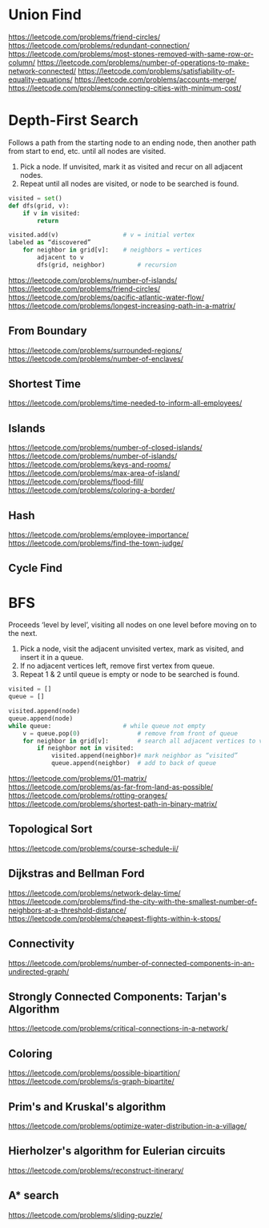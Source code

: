 
# Union Find
https://leetcode.com/problems/friend-circles/
https://leetcode.com/problems/redundant-connection/
https://leetcode.com/problems/most-stones-removed-with-same-row-or-column/
https://leetcode.com/problems/number-of-operations-to-make-network-connected/
https://leetcode.com/problems/satisfiability-of-equality-equations/
https://leetcode.com/problems/accounts-merge/
https://leetcode.com/problems/connecting-cities-with-minimum-cost/

# Depth-First Search
Follows a path from the starting node to an ending node, then another path from start to end, etc. until all nodes are visited.
1.	Pick a node. If unvisited, mark it as visited and recur on all adjacent nodes.
2.	Repeat until all nodes are visited, or node to be searched is found.

```python
visited = set()
def dfs(grid, v):
	if v in visited:
		return

visited.add(v) 				    # v = initial vertex 
labeled as “discovered”
	for neighbor in grid[v]:	# neighbors = vertices 
		adjacent to v		  
		dfs(grid, neighbor)		    # recursion
```

https://leetcode.com/problems/number-of-islands/
https://leetcode.com/problems/friend-circles/
https://leetcode.com/problems/pacific-atlantic-water-flow/
https://leetcode.com/problems/longest-increasing-path-in-a-matrix/

## From Boundary
https://leetcode.com/problems/surrounded-regions/
https://leetcode.com/problems/number-of-enclaves/

## Shortest Time
https://leetcode.com/problems/time-needed-to-inform-all-employees/

## Islands
https://leetcode.com/problems/number-of-closed-islands/
https://leetcode.com/problems/number-of-islands/
https://leetcode.com/problems/keys-and-rooms/
https://leetcode.com/problems/max-area-of-island/
https://leetcode.com/problems/flood-fill/
https://leetcode.com/problems/coloring-a-border/

## Hash
https://leetcode.com/problems/employee-importance/
https://leetcode.com/problems/find-the-town-judge/

## Cycle Find

# BFS
Proceeds ‘level by level’, visiting all nodes on one level before moving on to the next.
1.	Pick a node, visit the adjacent unvisited vertex, mark as visited, and insert it in a queue.
2.	If no adjacent vertices left, remove first vertex from queue.
3.	Repeat 1 & 2 until queue is empty or node to be searched is found.

```python
visited = []
queue = []

visited.append(node)
queue.append(node)
while queue:					# while queue not empty
	v = queue.pop(0) 				# remove from front of queue
	for neighbor in grid[v]:		# search all adjacent vertices to v
		if neighbor not in visited:
			visited.append(neighbor)# mark neighbor as “visited”
			queue.append(neighbor) 	# add to back of queue
```

https://leetcode.com/problems/01-matrix/
https://leetcode.com/problems/as-far-from-land-as-possible/
https://leetcode.com/problems/rotting-oranges/
https://leetcode.com/problems/shortest-path-in-binary-matrix/

## Topological Sort
https://leetcode.com/problems/course-schedule-ii/

## Dijkstras and Bellman Ford
https://leetcode.com/problems/network-delay-time/
https://leetcode.com/problems/find-the-city-with-the-smallest-number-of-neighbors-at-a-threshold-distance/
https://leetcode.com/problems/cheapest-flights-within-k-stops/

## Connectivity
https://leetcode.com/problems/number-of-connected-components-in-an-undirected-graph/

## Strongly Connected Components: Tarjan's Algorithm 
https://leetcode.com/problems/critical-connections-in-a-network/

## Coloring
https://leetcode.com/problems/possible-bipartition/
https://leetcode.com/problems/is-graph-bipartite/

## Prim's and Kruskal's algorithm
https://leetcode.com/problems/optimize-water-distribution-in-a-village/

## Hierholzer's algorithm for Eulerian circuits
https://leetcode.com/problems/reconstruct-itinerary/

## A* search
https://leetcode.com/problems/sliding-puzzle/